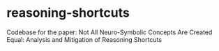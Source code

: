 # reasoning-shortcuts
Codebase for the paper: Not All Neuro-Symbolic Concepts Are Created Equal: Analysis and Mitigation of Reasoning Shortcuts
